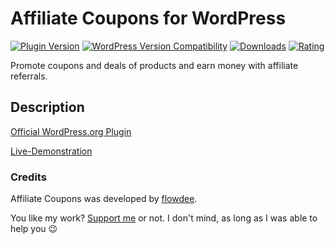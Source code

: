 # Affiliate Coupons for WordPress
[![Plugin Version](https://img.shields.io/wordpress/plugin/v/affiliate-coupons.svg)](https://wordpress.org/plugins/affiliate-coupons/) [![WordPress Version Compatibility](https://img.shields.io/wordpress/v/affiliate-coupons.svg)](https://wordpress.org/plugins/affiliate-coupons/) [![Downloads](https://img.shields.io/wordpress/plugin/dt/affiliate-coupons.svg)](https://wordpress.org/plugins/affiliate-coupons/) [![Rating](https://img.shields.io/wordpress/plugin/r/affiliate-coupons.svg)](https://wordpress.org/plugins/affiliate-coupons/)

Promote coupons and deals of products and earn money with affiliate referrals.

## Description

[Official WordPress.org Plugin](https://wordpress.org/plugins/affiliate-coupons/)

[Live-Demonstration](https://affcoups.com/demo/)

### Credits

Affiliate Coupons was developed by [flowdee](http://flowdee.de/). 

You like my work? [Support me](https://donate.flowdee.de/) or not. I don't mind, as long as I was able to help you :wink: